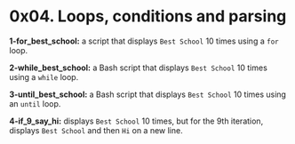 # 0x04. Loops, conditions and parsing

**1-for_best_school:** a script that displays `Best School` 10 times using a `for` loop.

**2-while_best_school:** a Bash script that displays `Best School` 10 times using a `while` loop.

**3-until_best_school:** a Bash script that displays `Best School` 10 times using an `until` loop.

**4-if_9_say_hi:** displays `Best School` 10 times, but for the 9th iteration, displays `Best School` and then `Hi` on a new line.
